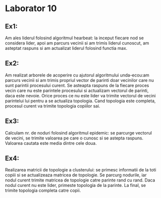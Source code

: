 # Laborator 10

## Ex1:
Am ales liderul folosind algoritmul hearbeat: la inceput fiecare nod se
considera lider, apoi am parcurs vecinii si am trimis liderul cunoscut,
am asteptat raspuns si am actualizat liderul folosind functia max.

## Ex2:
Am realizat arborele de acoperire cu ajutorul algoritmului unda-ecou:am
parcurs vecinii si am trimis propriul vector de parinti doar vecinilor care
nu sunt parintii procesului curent. Se asteapta raspuns de la fiecare proces
vecin care nu este parintele procesului si actualizam vectorul de parinti, daca
este nevoie. Orice proces ce nu este lider va trimite vectorul de vecini 
parintelui lui pentru a se actualiza topologia. Cand topologia este completa,
procesul curent va trimite topologia copiilor sai.

## Ex3:
Calculam nr. de noduri folosind algoritmul epidemic: se parcurge vectorul
de vecini, se trimite valoarea pe care o cunosc si se astepta raspuns. Valoarea
cautata este media dintre cele doua.

## Ex4:
Realizarea matricii de topologie a clusterului: se primesc informatii de la
toti copiii si se actualizeaza matricea de topologie. Se parcurg nodurile, iar 
nodul curent trimite matricea de topologie catre parinte rand cu rand. Daca 
nodul curent nu este lider, primeste topologia de la parinte. La final, se 
trimite topologia completa catre copii.

